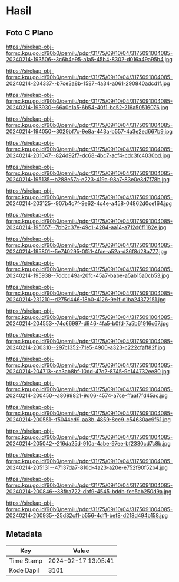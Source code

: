# Hasil

## Foto C Plano

https://sirekap-obj-formc.kpu.go.id/90b0/pemilu/pdpr/31/75/09/10/04/3175091004085-20240214-193506--3c6b4e95-a1a5-45b4-8302-d016a49a95b4.jpg

https://sirekap-obj-formc.kpu.go.id/90b0/pemilu/pdpr/31/75/09/10/04/3175091004085-20240214-204337--b7ce3a8b-1587-4a34-a061-290840adcd1f.jpg

https://sirekap-obj-formc.kpu.go.id/90b0/pemilu/pdpr/31/75/09/10/04/3175091004085-20240214-193930--66a0c1a5-6b54-40f1-bc52-216a50516076.jpg

https://sirekap-obj-formc.kpu.go.id/90b0/pemilu/pdpr/31/75/09/10/04/3175091004085-20240214-194050--3029bf7c-9e8a-443a-b557-4a3e2ed667b9.jpg

https://sirekap-obj-formc.kpu.go.id/90b0/pemilu/pdpr/31/75/09/10/04/3175091004085-20240214-201047--824d92f7-dc68-4bc7-acf4-cdc3fc4030bd.jpg

https://sirekap-obj-formc.kpu.go.id/90b0/pemilu/pdpr/31/75/09/10/04/3175091004085-20240214-195135--b288e57a-e223-419a-98a7-83e0e3d7f78b.jpg

https://sirekap-obj-formc.kpu.go.id/90b0/pemilu/pdpr/31/75/09/10/04/3175091004085-20240214-203125--907b4c7f-9e62-4c4e-a458-04862d0ce164.jpg

https://sirekap-obj-formc.kpu.go.id/90b0/pemilu/pdpr/31/75/09/10/04/3175091004085-20240214-195657--7bb2c37e-49c1-4284-aa14-a712d6f1182e.jpg

https://sirekap-obj-formc.kpu.go.id/90b0/pemilu/pdpr/31/75/09/10/04/3175091004085-20240214-195801--5e740295-0f51-4fde-a52a-d36f8d28a777.jpg

https://sirekap-obj-formc.kpu.go.id/90b0/pemilu/pdpr/31/75/09/10/04/3175091004085-20240214-195938--7ddcc49a-20fc-45a7-babe-a5ab15a0cb53.jpg

https://sirekap-obj-formc.kpu.go.id/90b0/pemilu/pdpr/31/75/09/10/04/3175091004085-20240214-231210--d275d446-18b0-4126-9e1f-d1ba24372151.jpg

https://sirekap-obj-formc.kpu.go.id/90b0/pemilu/pdpr/31/75/09/10/04/3175091004085-20240214-204553--74c66997-d946-4fa5-b0fd-7a5b61916c67.jpg

https://sirekap-obj-formc.kpu.go.id/90b0/pemilu/pdpr/31/75/09/10/04/3175091004085-20240214-200310--297c1352-71e5-4900-a323-c222cfaff82f.jpg

https://sirekap-obj-formc.kpu.go.id/90b0/pemilu/pdpr/31/75/09/10/04/3175091004085-20240214-204713--ca3ab8bf-10dd-47c2-8745-9c144732ee80.jpg

https://sirekap-obj-formc.kpu.go.id/90b0/pemilu/pdpr/31/75/09/10/04/3175091004085-20240214-200450--a8099821-9d06-4574-a7ce-ffaaf7fd45ac.jpg

https://sirekap-obj-formc.kpu.go.id/90b0/pemilu/pdpr/31/75/09/10/04/3175091004085-20240214-200551--f5044cd9-aa3b-4859-8cc9-c54630ac9f61.jpg

https://sirekap-obj-formc.kpu.go.id/90b0/pemilu/pdpr/31/75/09/10/04/3175091004085-20240214-205042--216da25d-910a-4abe-97ee-bf2330cd7c8b.jpg

https://sirekap-obj-formc.kpu.go.id/90b0/pemilu/pdpr/31/75/09/10/04/3175091004085-20240214-205131--47137da7-810d-4a23-a20e-e752f90f52b4.jpg

https://sirekap-obj-formc.kpu.go.id/90b0/pemilu/pdpr/31/75/09/10/04/3175091004085-20240214-200846--38fba722-dbf9-4545-bddb-fee5ab250d9a.jpg

https://sirekap-obj-formc.kpu.go.id/90b0/pemilu/pdpr/31/75/09/10/04/3175091004085-20240214-200935--25d32cf1-b556-4df1-bef8-d218d494b158.jpg


## Metadata

| Key        | Value               |
| ---------- | ------------------- |
| Time Stamp | 2024-02-17 13:05:41 |
| Kode Dapil | 3101                |




